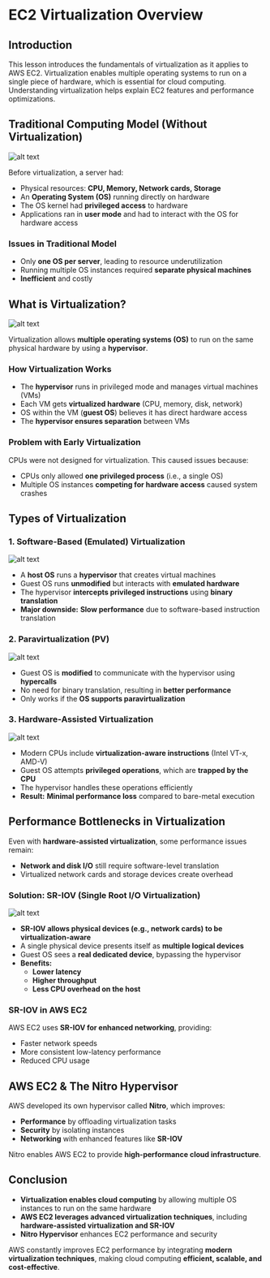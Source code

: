 # EC2 Virtualization Overview

## Introduction

This lesson introduces the fundamentals of virtualization as it applies to AWS EC2. Virtualization enables multiple operating systems to run on a single piece of hardware, which is essential for cloud computing. Understanding virtualization helps explain EC2 features and performance optimizations.

## Traditional Computing Model (Without Virtualization)

![alt text](./Images/image.png)

Before virtualization, a server had:

- Physical resources: **CPU, Memory, Network cards, Storage**
- An **Operating System (OS)** running directly on hardware
- The OS kernel had **privileged access** to hardware
- Applications ran in **user mode** and had to interact with the OS for hardware access

### Issues in Traditional Model

- Only **one OS per server**, leading to resource underutilization
- Running multiple OS instances required **separate physical machines**
- **Inefficient** and costly

## What is Virtualization?

![alt text](./Images/image-1.png)

Virtualization allows **multiple operating systems (OS)** to run on the same physical hardware by using a **hypervisor**.

### How Virtualization Works

- The **hypervisor** runs in privileged mode and manages virtual machines (VMs)
- Each VM gets **virtualized hardware** (CPU, memory, disk, network)
- OS within the VM (**guest OS**) believes it has direct hardware access
- The **hypervisor ensures separation** between VMs

### Problem with Early Virtualization

CPUs were not designed for virtualization. This caused issues because:

- CPUs only allowed **one privileged process** (i.e., a single OS)
- Multiple OS instances **competing for hardware access** caused system crashes

## Types of Virtualization

### 1️. **Software-Based (Emulated) Virtualization**

![alt text](./Images/image-2.png)

- A **host OS** runs a **hypervisor** that creates virtual machines
- Guest OS runs **unmodified** but interacts with **emulated hardware**
- The hypervisor **intercepts privileged instructions** using **binary translation**
- **Major downside:** **Slow performance** due to software-based instruction translation

### 2️. **Paravirtualization (PV)**

![alt text](./Images/image-3.png)

- Guest OS is **modified** to communicate with the hypervisor using **hypercalls**
- No need for binary translation, resulting in **better performance**
- Only works if the **OS supports paravirtualization**

### 3️. **Hardware-Assisted Virtualization**

![alt text](./Images/image-4.png)

- Modern CPUs include **virtualization-aware instructions** (Intel VT-x, AMD-V)
- Guest OS attempts **privileged operations**, which are **trapped by the CPU**
- The hypervisor handles these operations efficiently
- **Result:** **Minimal performance loss** compared to bare-metal execution

## Performance Bottlenecks in Virtualization

Even with **hardware-assisted virtualization**, some performance issues remain:

- **Network and disk I/O** still require software-level translation
- Virtualized network cards and storage devices create overhead

### **Solution: SR-IOV (Single Root I/O Virtualization)**

![alt text](./Images/image-5.png)

- **SR-IOV allows physical devices (e.g., network cards) to be virtualization-aware**
- A single physical device presents itself as **multiple logical devices**
- Guest OS sees a **real dedicated device**, bypassing the hypervisor
- **Benefits:**
  - **Lower latency**
  - **Higher throughput**
  - **Less CPU overhead on the host**

### **SR-IOV in AWS EC2**

AWS EC2 uses **SR-IOV for enhanced networking**, providing:

- Faster network speeds
- More consistent low-latency performance
- Reduced CPU usage

## AWS EC2 & The Nitro Hypervisor

AWS developed its own hypervisor called **Nitro**, which improves:

- **Performance** by offloading virtualization tasks
- **Security** by isolating instances
- **Networking** with enhanced features like **SR-IOV**

Nitro enables AWS EC2 to provide **high-performance cloud infrastructure**.

## Conclusion

- **Virtualization enables cloud computing** by allowing multiple OS instances to run on the same hardware
- **AWS EC2 leverages advanced virtualization techniques**, including **hardware-assisted virtualization and SR-IOV**
- **Nitro Hypervisor** enhances EC2 performance and security

AWS constantly improves EC2 performance by integrating **modern virtualization techniques**, making cloud computing **efficient, scalable, and cost-effective**.
